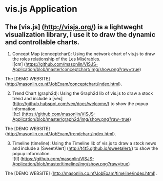 #  vis.js Application
The [vis.js] (http://visjs.org/) is a lightweght visualization library, I use it to draw the dynamic and controllable charts.
--------------  
1. Concept Map (conceptchart): Using the network chart of vis.js to draw the roles relationship of the Les Misérables.  
![cm] (https://github.com/masonlin/VISJS-Application/blob/master/conceptchart/img/show.png?raw=true)  
  
 The [DEMO WEBSITE] (http://masonlin.co.nf/JobExam/conceptchart/index.html). 
  
2.  Trend Chart (graph2d): Using the Graph2d lib of vis.js to draw a stock trend and include a [vex] (http://github.hubspot.com/vex/docs/welcome/) to show the popup information.  
![tc] (https://github.com/masonlin/VISJS-Application/blob/master/graph2d/img/show.png?raw=true)  
  
  The [DEMO WEBSITE] (http://masonlin.co.nf/JobExam/trendchart/index.html). 

3.  Timeline (timeline): Using the Timeline lib of vis.js to draw a stock news and include a [SweetAlert] (http://t4t5.github.io/sweetalert/) to show the popup information.  
![tl] (https://github.com/masonlin/VISJS-Application/blob/master/timeline/img/show.png?raw=true)  
  
  The [DEMO WEBSITE] (http://masonlin.co.nf/JobExam/timeline/index.html).   


